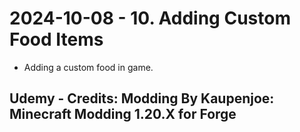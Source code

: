 # 2024-10-08 - 10. Adding Custom Food Items
* Adding a custom food in game.
## Udemy - Credits: Modding By Kaupenjoe: Minecraft Modding 1.20.X for Forge
